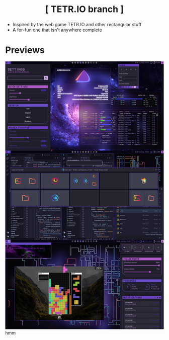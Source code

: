 <div align="center">
    <h1>[ TETR.IO branch ]</h1>
    <h3></h3>
</div>

 - Inspired by the web game TETR.IO and other rectangular stuff
 - A for-fun one that isn't anywhere complete

# Previews
 ![dots-hyprland](./rice-all.png)
hmm